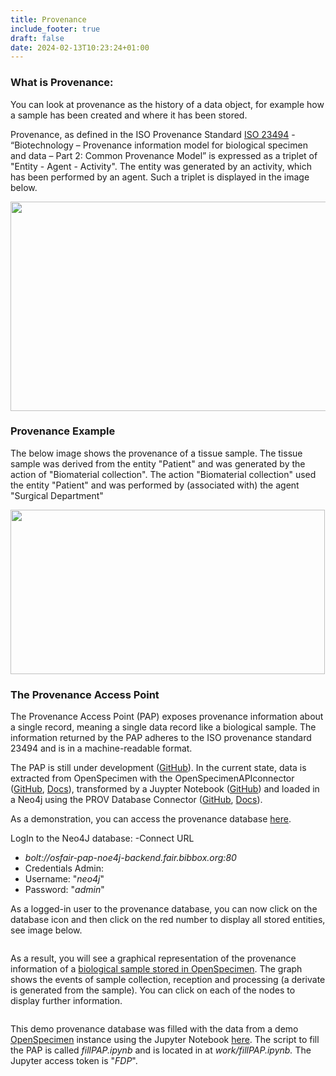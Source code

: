 ```yaml
---
title: Provenance
include_footer: true
draft: false
date: 2024-02-13T10:23:24+01:00
---
```

<h3><strong>What is Provenance:</strong></h3>
<!-- /wp:paragraph --><!-- wp:paragraph -->

You can look at provenance as the history of a data object, for example how a sample has been created and where it has been stored.

<!-- /wp:paragraph --><!-- wp:paragraph -->

Provenance, as defined in the ISO Provenance Standard <a href="https://www.researchgate.net/publication/353083532_ISO_23494_Biotechnology_-_Provenance_Information_Model_for_Biological_Specimen_And_Data" target="_blank" rel="noopener">ISO 23494</a> -
“Biotechnology – Provenance information model for biological specimen and data – Part 2: Common Provenance Model” is expressed as a triplet of "Entity - Agent - Activity". The entity was generated by an activity, which has been performed by an agent. Such a triplet is displayed in the image below.

<img class="wp-image-140 aligncenter" src="http://bibbox.bbmri-eric.eu//wp-content/uploads/2022/05/prov_1.png" alt="" width="518" height="335" />

<h3><strong>Provenance Example</strong></h3>

The below image shows the provenance of a tissue sample. The tissue sample was derived from the entity "Patient" and was generated by the action of "Biomaterial collection". The action "Biomaterial collection" used the entity "Patient" and was performed by (associated with) the agent "Surgical Department"

<img class="wp-image-141 aligncenter" src="http://landing.fair.bibbox.org/wp-content/uploads/2022/05/prov_2.png" alt="" width="503" height="263" />

<!-- wp:heading {"level":3} -->
<h3>The Provenance Access Point</h3>
<!-- /wp:heading -->

<!-- wp:paragraph -->

The Provenance Access Point (PAP) exposes provenance information about a single record, meaning a single data record like a biological sample. The information returned by the PAP adheres to the ISO provenance standard 23494 and is in a machine-readable format.

<!-- /wp:paragraph -->

<!-- wp:paragraph -->

The PAP is still under development (<a href="https://github.com/bibbox/dev-PAP" target="_blank" rel="noopener">GitHub</a>). In the current state, data is extracted from OpenSpecimen with the OpenSpecimenAPIconnector (<a href="https://github.com/bibbox/OpenSpecimenAPIconnector.py" target="_blank" rel="noopener">GitHub</a>, <a href="https://openspecimenapiconnectorpy.readthedocs.io/en/latest/index.html" target="_blank" rel="noopener">Docs</a>), transformed by a Juypter Notebook (<a href="https://github.com/bibbox/app-openspecimen-fair/blob/master/data/jupyter/home/jovyan/work/fillPAP.ipynb" target="_blank" rel="noopener">GitHub</a>) and loaded in a Neo4j using the PROV Database Connector (<a href="https://github.com/DLR-SC/prov-db-connector" target="_blank" rel="noopener">GitHub</a>, <a href="https://prov-db-connector.readthedocs.io/en/latest/readme.html" target="_blank" rel="noopener">Docs</a>).

As a demonstration, you can access the provenance database <a href="http://osfair-pap-noe4j.fair.bibbox.org/browser/" target="_blank" rel="noopener">here</a>.

<!-- /wp:paragraph -->

<!-- wp:paragraph -->

LogIn to the Neo4J database:
-Connect URL
- <em>bolt://osfair-pap-noe4j-backend.fair.bibbox.org:80</em>
- Credentials Admin:
- Username: "<em>neo4j</em>"
- Password: "<em>admin</em>"

<!-- /wp:paragraph -->

<!-- wp:paragraph -->

As a logged-in user to the provenance database, you can now click on the database icon and then click on the red number to display all stored entities, see image below.

<!-- /wp:paragraph -->

<!-- wp:image {"id":154} -->
<figure class="wp-block-image"><img class="wp-image-154" src="http://landing.fair.bibbox.org/wp-content/uploads/2022/05/prov_navigation-300x258.png" alt="" /></figure>
<!-- /wp:image -->

<!-- wp:paragraph -->

As a result, you will see a graphical representation of the provenance information of a <a href="http://osfair.fair.bibbox.org/openspecimen/#/cp-view/1/participants/1/visits/specimens/detail/overview?specimenId=1&amp;visitId=1" target="_blank" rel="noopener">biological sample stored in OpenSpecimen</a>. The graph shows the events of sample collection, reception and processing (a derivate is generated from the sample). You can click on each of the nodes to display further information.

<!-- /wp:paragraph -->

<!-- wp:image {"id":155} -->
<figure class="wp-block-image"><img class="wp-image-155" src="http://landing.fair.bibbox.org/wp-content/uploads/2022/05/prov_3-300x273.png" alt="" /></figure>
This demo provenance database was filled with the data from a demo <a href="http://osfair.fair.bibbox.org/openspecimen/#/cp-view/1/participants/1/visits/specimens/detail/overview?specimenId=1&amp;visitId=1" target="_blank" rel="noopener">OpenSpecimen</a> instance using the Jupyter Notebook <a href="http://osfair-jupyter.fair.bibbox.org/lab?" target="_blank" rel="noopener">here</a>.
The script to fill the PAP is called <em>fillPAP.ipynb </em>and is located in at <em>work/fillPAP.ipynb. </em>The Jupyter access token is "<em>FDP</em>".